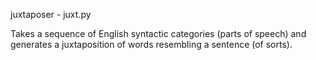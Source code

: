 juxtaposer - juxt.py

Takes a sequence of English syntactic categories (parts of speech) and generates a juxtaposition of words resembling a sentence (of sorts).
